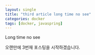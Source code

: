```yaml
---
layout: single
title: "third article long time no see"
categories: docker
tags: [docker, javaspring]
---
```


Long time no see

오랜만에 3번재 포스팅을 시작하겠습니다.
